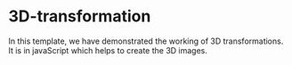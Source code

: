# 3D-transformation
In this template, we have demonstrated the working of 3D transformations. It is in javaScript which helps to create the 3D images.
